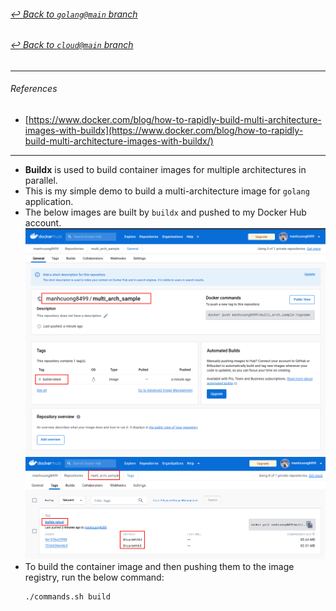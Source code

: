 ###### [_↩ Back to `golang@main` branch_](https://github.com/cuongpiger/golang)
###### [_↩ Back to `cloud@main` branch_](https://github.com/cuongpiger/cloud)
<hr>

###### References
- [https://www.docker.com/blog/how-to-rapidly-build-multi-architecture-images-with-buildx](https://www.docker.com/blog/how-to-rapidly-build-multi-architecture-images-with-buildx/)

<hr>

- **Buildx** is used to build container images for multiple architectures in parallel.
- This is my simple demo to build a multi-architecture image for `golang` application.
- The below images are built by `buildx` and pushed to my Docker Hub account.
  ![](./img/01.png)
  ![](./img/02.png)
- To build the container image and then pushing them to the image registry, run the below command:
  ```bash=
  ./commands.sh build
  ```